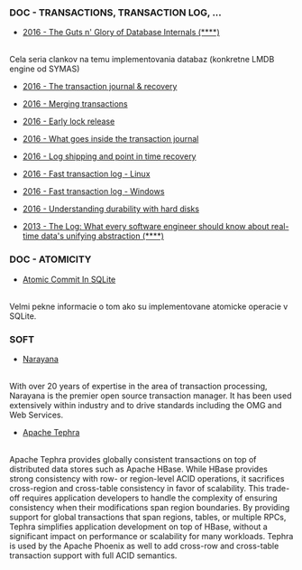 ### DOC - TRANSACTIONS, TRANSACTION LOG, ...

- [2016 - The Guts n' Glory of Database Internals (****)](https://ayende.com/blog/posts/series/174337/the-guts-n-glory-of-database-internals)
<br>
Cela seria clankov na temu implementovania databaz (konkretne LMDB engine od SYMAS)

 - [2016 - The transaction journal & recovery](https://ayende.com/blog/175075/voron-internals-the-transaction-journal-recovery)

 - [2016 - Merging transactions](https://ayende.com/blog/174945/the-guts-n-glory-of-database-internals-merging-transactions)

 - [2016 - Early lock release](https://ayende.com/blog/174946/the-guts-n-glory-of-database-internals-early-lock-release)

 - [2016 - What goes inside the transaction journal](https://ayende.com/blog/174916/the-guts-n-glory-of-database-internals-what-goes-inside-the-transaction-journal?key=9f2e9fc51b95457eaa6029d82dba9aba)

 - [2016 - Log shipping and point in time recovery](https://ayende.com/blog/174917/the-guts-n-glory-of-database-internals-log-shipping-and-point-in-time-recovery)

 - [2016 - Fast transaction log - Linux](https://ayende.com/blog/174753/fast-transaction-log-linux)

 - [2016 - Fast transaction log - Windows](https://ayende.com/blog/174785/fast-transaction-log-windows)

 - [2016 - Understanding durability with hard disks](https://ayende.com/blog/174563/the-guts-n-glory-of-database-internals-understanding-durability-with-hard-disks)

- [2013 - The Log: What every software engineer should know about real-time data's unifying abstraction (****)](https://engineering.linkedin.com/distributed-systems/log-what-every-software-engineer-should-know-about-real-time-datas-unifying)


### DOC - ATOMICITY

- [Atomic Commit In SQLite](https://www.sqlite.org/atomiccommit.html)
<br>
Velmi pekne informacie o tom ako su implementovane atomicke operacie v SQLite.


### SOFT

- [Narayana](http://narayana.io/)
<br>
With over 20 years of expertise in the area of transaction processing, Narayana is the premier open source transaction manager. It has been used extensively within industry and to drive standards including the OMG and Web Services.


- [Apache Tephra](http://tephra.incubator.apache.org/)
<br>
Apache Tephra provides globally consistent transactions on top of distributed data stores such as Apache HBase. While HBase provides strong consistency with row- or region-level ACID operations, it sacrifices cross-region and cross-table consistency in favor of scalability. This trade-off requires application developers to handle the complexity of ensuring consistency when their modifications span region boundaries. By providing support for global transactions that span regions, tables, or multiple RPCs, Tephra simplifies application development on top of HBase, without a significant impact on performance or scalability for many workloads.
Tephra is used by the Apache Phoenix as well to add cross-row and cross-table transaction support with full ACID semantics.

